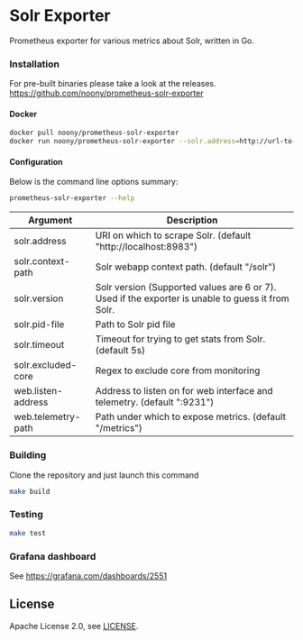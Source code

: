 # Solr Exporter

Prometheus exporter for various metrics about Solr, written in Go.

### Installation

For pre-built binaries please take a look at the releases.  
https://github.com/noony/prometheus-solr-exporter

#### Docker

```bash
docker pull noony/prometheus-solr-exporter
docker run noony/prometheus-solr-exporter --solr.address=http://url-to-solr:port
```

#### Configuration

Below is the command line options summary:

```bash
prometheus-solr-exporter --help
```

| Argument              | Description |
| --------              | ----------- |
| solr.address          | URI on which to scrape Solr. (default "http://localhost:8983") |
| solr.context-path     | Solr webapp context path. (default "/solr") |
| solr.version          | Solr version (Supported values are 6 or 7). Used if the exporter is unable to guess it from Solr. |
| solr.pid-file         | Path to Solr pid file |
| solr.timeout          | Timeout for trying to get stats from Solr. (default 5s) |
| solr.excluded-core    | Regex to exclude core from monitoring|
| web.listen-address    | Address to listen on for web interface and telemetry. (default ":9231")|
| web.telemetry-path    | Path under which to expose metrics. (default "/metrics")|

### Building

Clone the repository and just launch this command
```bash
make build
```

### Testing

```bash
make test
```

### Grafana dashboard

See https://grafana.com/dashboards/2551

## License

Apache License 2.0, see [LICENSE](https://github.com/noony/prometheus-solr-exporter/blob/master/LICENSE).
